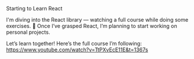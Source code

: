 Starting to Learn React

I'm diving into the React library — watching a full course while doing some exercises. 🐬
Once I’ve grasped React, I’m planning to start working on personal projects.

Let’s learn together! Here’s the full course I’m following:
https://www.youtube.com/watch?v=TtPXvEcE11E&t=1367s



